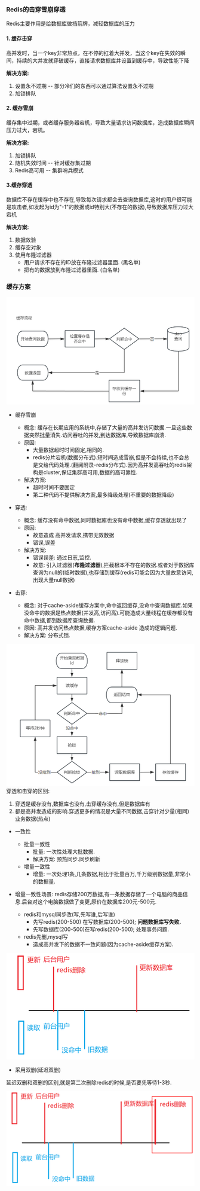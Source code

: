 ### Redis的击穿雪崩穿透
Redis主要作用是给数据库做挡箭牌，减轻数据库的压力

#### 1. 缓存击穿
高并发时，当一个key非常热点，在不停的扛着大并发，当这个key在失效的瞬间，持续的大并发就穿破缓存，直接请求数据库并设置到缓存中，导致性能下降

**解决方案:**
1. 设置永不过期   -- 部分冷们的东西可以通过算法设置永不过期
2. 加锁排队  


#### 2. 缓存雪崩
缓存集中过期，或者缓存服务器宕机，导致大量请求访问数据库，造成数据库瞬间压力过大，宕机。

**解决方案:**
1. 加锁排队
2. 随机失效时间 -- 针对缓存集过期
3. Redis高可用 -- 集群哨兵模式 

#### 3.缓存穿透
数据库不存在缓存中也不存在,导致每次请求都会去查询数据库,这时的用户很可能是攻击者,如发起为id为"-1"的数据或id特别大(不存在的数据),导致数据库压力过大宕机

**解决方案:**
1. 数据效验
2. 缓存空对象
3. 使用布隆过滤器
   * 用户请求不存在的ID放在布隆过滤器里面. (黑名单)
   * 把有的数据放到布隆过滤器里面. (白名单)



###  缓存方案
![img_2.png](images/img_2.png)
- 缓存雪崩

   - 概念: 缓存在长期应用的系统中,存储了大量的高并发访问数据.一旦这些数据突然批量消失.访问吞吐的并发,到达数据库,导致数据库崩溃.
   - 原因:
      - 大量数据超时时间固定,相同的.
      - redis分片宕机(数据分布式).短时间造成雪崩,但是不会持续,也不会总是交给代码处理.(翻阅附录-redis分布式).因为高并发高吞吐的redis架构是cluster,保证集群高可用,数据的高可靠性.
   - 解决方案:
      - 超时时间不要固定
      - 第二种代码不提供解决方案,最多降级处理(不重要的数据降级)

- 穿透:

   - 概念: 缓存没有命中数据,同时数据库也没有命中数据,缓存穿透就出现了
   - 原因:
      - 故意造成 高并发请求,携带无效数据
      - 错误,误差
   - 解决方案:
      - 错误误差: 通过日志,监控.
      - 故意: 引入过滤器(**布隆过滤器**),拦截根本不存在的数据.或者对于数据库查询为null的(临时数据),也存储到缓存(redis可能会因为大量故意访问,出现大量null数据)

- 击穿:

   - 概念: 对于cache-aside缓存方案中,命中返回缓存,没命中查询数据库.如果没命中的数据是热点数据(并发高,访问高).可能造成大量线程在缓存都没有命中数据,都到数据库查询数据.
   - 原因: 高并发访问热点数据,缓存方案cache-aside 造成的逻辑问题.
   - 解决方案: 分布式锁.

![img_3.png](images/img_3.png)
  穿透和击穿的区别:

   1. 穿透是缓存没有,数据库也没有,击穿缓存没有,但是数据库有
   2. 都是高并发造成的影响.穿透更多的情况是大量不同数据,击穿针对少量(相同)业务数据(热点)

- 一致性

   - 批量一致性
      - 批量: 一次性处理大批数据.
      - 解决方案: 预热同步.同步刷新
   - 增量一致性
      - 增量: 一次处理1条,几条数据,相比于批量百万,千万级别数据量,非常小的数据量.

- 增量一致性场景: redis存储200万数据,有一条数据存储了一个电脑的商品信息.后台对这个电脑数据做了变更,原价在数据库200元-500元.

   - redis和mysql同步改(写,先写谁,后写谁)
      - 先写redis(200-500) 在写数据库(200-500); **问题数据库写失败.**
      - 先写数据库(200-500)在写redis(200-500); 处理事务问题.
   - redis先删,mysql写
      - 造成高并发下的数据不一致问题(因为cache-aside缓存方案).

![img_4.png](images/img_4.png)

   - 采用双删(延迟双删)

  延迟双删和双删的区别,就是第二次删除redis的时候,是否要先等待1-3秒.

![img_5.png](images/img_5.png)